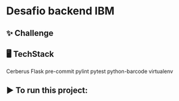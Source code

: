 # Desafio backend IBM

## ✨ Challenge

## 🖥 TechStack
Cerberus
Flask
pre-commit
pylint
pytest
python-barcode
virtualenv

## ▶️ To run this project:
